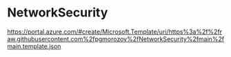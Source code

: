 # NetworkSecurity
https://portal.azure.com/#create/Microsoft.Template/uri/https%3a%2f%2fraw.githubusercontent.com%2fpgmorozov%2fNetworkSecurity%2fmain%2fmain.template.json
